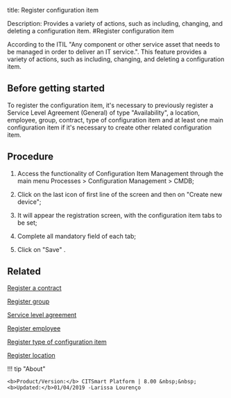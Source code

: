 title: Register configuration item

Description: Provides a variety of actions, such as including, changing, and deleting a configuration item. 
#Register configuration item

According to the ITIL "Any component or other service asset that needs to be managed in order to deliver an IT service.".
This feature provides a variety of actions, such as including, changing, and deleting a configuration item.

Before getting started
----------------------

To register the configuration item, it's necessary to previously register a
Service Level Agreement (General) of type "Availability", a location, employee,
group, contract, type of configuration item and at least one main configuration
item if it's necessary to create other related configuration item.

Procedure
---------

1.  Access the functionality of Configuration Item Management through the main
    menu Processes \> Configuration Management \> CMDB;

2.  Click on the last icon of first line of the screen and then on "Create new
    device";

3.  It will appear the registration screen, with the configuration item tabs to
    be set;

4.  Complete all mandatory field of each tab;

5.  Click on "Save" .

Related
-------

[Register a contract](/en-us/citsmart-esp-8/additional-features/contract-management/use/register-contract.html)

[Register group](/en-us/citsmart-esp-8/initial-settings/access-settings/user/register-groups.html)

[Service level agreement](/en-us/citsmart-esp-8/processes/service-level/use/service-level-agreement.html)

[Register employee](/en-us/citsmart-esp-8/initial-settings/access-settings/user/register-employee.html)

[Register type of configuration item](/en-us/citsmart-esp-8/processes/configuration/configuration/register-type-ic.html)

[Register location](/en-us/citsmart-esp-8/platform-administration/region-and-language/register-locations.html)

!!! tip "About"

    <b>Product/Version:</b> CITSmart Platform | 8.00 &nbsp;&nbsp;
    <b>Updated:</b>01/04/2019 -Larissa Lourenço

